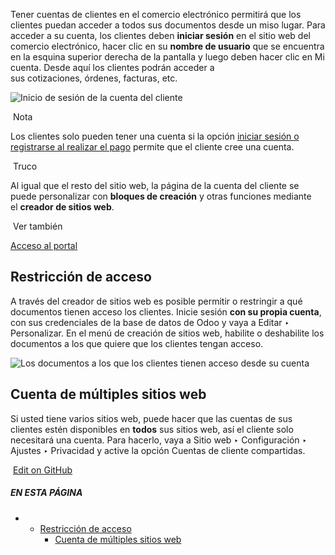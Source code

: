 Tener cuentas de clientes en el comercio electrónico permitirá que los clientes puedan acceder a todos sus documentos desde un miso lugar. Para acceder a su cuenta, los clientes deben **iniciar sesión** en el sitio web del comercio electrónico, hacer clic en su **nombre de usuario** que se encuentra en la esquina superior derecha de la pantalla y luego deben hacer clic en Mi cuenta. Desde aquí los clientes podrán acceder a sus cotizaciones, órdenes, facturas, etc.

![Inicio de sesión de la cuenta del cliente](https://www.odoo.com/documentation/17.0/es/_images/account-log.png)

 Nota

Los clientes solo pueden tener una cuenta si la opción [iniciar sesión o registrarse al realizar el pago](https://www.odoo.com/documentation/17.0/es/applications/websites/ecommerce/checkout_payment_shipping/checkout.html#checkout-sign) permite que el cliente cree una cuenta.

 Truco

Al igual que el resto del sitio web, la página de la cuenta del cliente se puede personalizar con **bloques de creación** y otras funciones mediante el **creador de sitios web**.

 Ver también

[Acceso al portal](https://www.odoo.com/documentation/17.0/es/applications/general/users/portal.html)

## Restricción de acceso[](https://www.odoo.com/documentation/17.0/es/applications/websites/ecommerce/ecommerce_management/customer_accounts.html#access-restriction "Enlazar permanentemente con este título")

A través del creador de sitios web es posible permitir o restringir a qué documentos tienen acceso los clientes. Inicie sesión **con su propia cuenta**, con sus credenciales de la base de datos de Odoo y vaya a Editar ‣ Personalizar. En el menú de creación de sitios web, habilite o deshabilite los documentos a los que quiere que los clientes tengan acceso.

![Los documentos a los que los clientes tienen acceso desde su cuenta](https://www.odoo.com/documentation/17.0/es/_images/account-documents.png)

## Cuenta de múltiples sitios web[](https://www.odoo.com/documentation/17.0/es/applications/websites/ecommerce/ecommerce_management/customer_accounts.html#multi-website-account "Enlazar permanentemente con este título")

Si usted tiene varios sitios web, puede hacer que las cuentas de sus clientes estén disponibles en **todos** sus sitios web, así el cliente solo necesitará una cuenta. Para hacerlo, vaya a Sitio web ‣ Configuración ‣ Ajustes ‣ Privacidad y active la opción Cuentas de cliente compartidas.

 [Edit on GitHub](https://github.com/odoo/documentation/edit/17.0/content/applications/websites/ecommerce/ecommerce_management/customer_accounts.rst)

##### EN ESTA PÁGINA

- - [Restricción de acceso](https://www.odoo.com/documentation/17.0/es/applications/websites/ecommerce/ecommerce_management/customer_accounts.html#access-restriction)
    - [Cuenta de múltiples sitios web](https://www.odoo.com/documentation/17.0/es/applications/websites/ecommerce/ecommerce_management/customer_accounts.html#multi-website-account)